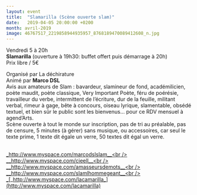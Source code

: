 ```yaml
---
layout: event
title:  "Slamarilla (Scène ouverte slam)"
date:   2019-04-05 20:00:00 +0200
month: avril-2019
image: 46767517_2219858944935957_8768189470089412608_n.jpg
---
```



Vendredi 5 à 20h<br /> **Slamarilla** (ouverture à 19h30: buffet offert puis démarrage à 20h)<br /> Prix libre / 5€


Organisé par La déchirature<br /> Animé par **Marco DSL**<br /> Avis aux amateurs de Slam : bavardeur, slamineur de fond, académilicien, poète maudit, poète classique, Very Important Poète, féru de poérésie, travailleur du verbe, intermittent de l’écriture, dur de la feuille, militant verbal, rimeur à gage, bête à concours, oiseau lyrique, slamentable, obsédé textuel, et bien sûr le public sont les bienvenus… pour ce RDV mensuel à agend’Arts.<br /> Scène ouverte à tout le monde sur inscription, pas de tri au préalable, pas de censure, 5 minutes (à gérer) sans musique, ou accessoires, car seul le texte prime, 1 texte dit égale un verre, 50 textes dit égal un verre.

<br /> [_http://www.myspace.com/marcodslslam__<br /> _](http://www.myspace.com/marcodslslam)[_http://www.myspace.com/cieell__<br /> _](http://www.myspace.com/cieell)[_http://www.myspace.com/amasseursdemots__<br /> _](http://www.myspace.com/amasseursdemots)[_http://www.myspace.com/slamlhommegeant__<br /> _](http://www.myspace.com/slamlhommegeant)[_http://www.myspace.com/lacamarilla_](http://www.myspace.com/lacamarilla)